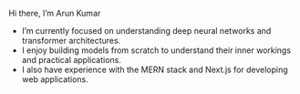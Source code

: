 Hi there, I’m Arun Kumar

- I’m currently focused on understanding deep neural networks and transformer architectures.  
- I enjoy building models from scratch to understand their inner workings and practical applications.  
- I also have experience with the MERN stack and Next.js for developing web applications.

